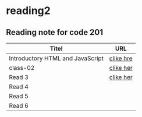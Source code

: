 # reading2
## Reading note for code 201


| Titel                           |    URL                                                                 |
|---------------------------------|------------------------------------------------------------------------|
|Introductory HTML and JavaScript |  [ clike hre](https://ayahzaareer.github.io/reading2/HTML)             |
| class-02                        |  [clike her]( https://ayahzaareer.github.io/reading2/class-02 )        |
| Read 3                          |  [clike her]( https://github.com/AyahZaareer/reading2/blob/main/read03)|
| Read 4                          |                                                                        |
| Read 5                          |                                                                        |
| Read 6                          |                                                                        |
